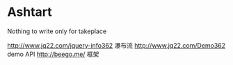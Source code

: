 # Ashtart
Nothing to write only for takeplace

http://www.jq22.com/jquery-info362 瀑布流
http://www.jq22.com/Demo362 demo API
http://beego.me/  框架
